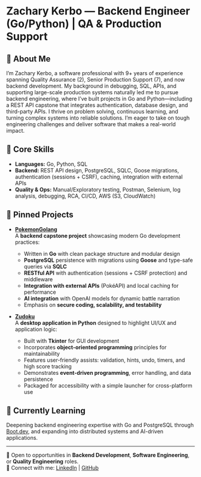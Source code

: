 # Zachary Kerbo — Backend Engineer (Go/Python) | QA & Production Support

## 👋 About Me
I’m Zachary Kerbo, a software professional with 9+ years of experience spanning Quality Assurance (2), Senior Production Support (7), and now backend development. My background in debugging, SQL, APIs, and supporting large-scale production systems naturally led me to pursue backend engineering, where I’ve built projects in Go and Python—including a REST API capstone that integrates authentication, database design, and third-party APIs. I thrive on problem solving, continuous learning, and turning complex systems into reliable solutions. I’m eager to take on tough engineering challenges and deliver software that makes a real-world impact.

## 🧰 Core Skills
- **Languages:** Go, Python, SQL  
- **Backend:** REST API design, PostgreSQL, SQLC, Goose migrations, authentication (sessions + CSRF), caching, integration with external APIs  
- **Quality & Ops:** Manual/Exploratory testing, Postman, Selenium, log analysis, debugging, RCA, CI/CD, AWS (S3, CloudWatch)  

## 📌 Pinned Projects

- **[PokemonGolang](https://github.com/JadedPigeon/PokemonGolang)**  
  A **backend capstone project** showcasing modern Go development practices:  
  - Written in **Go** with clean package structure and modular design  
  - **PostgreSQL** persistence with migrations using **Goose** and type-safe queries via **SQLC**  
  - **RESTful API** with authentication (sessions + CSRF protection) and middleware  
  - **Integration with external APIs** (PokéAPI) and local caching for performance  
  - **AI integration** with OpenAI models for dynamic battle narration  
  - Emphasis on **secure coding, scalability, and testability**  

- **[Zudoku](https://github.com/JadedPigeon/Zudoku)**  
  A **desktop application in Python** designed to highlight UI/UX and application logic:  
  - Built with **Tkinter** for GUI development  
  - Incorporates **object-oriented programming** principles for maintainability  
  - Features user-friendly assists: validation, hints, undo, timers, and high score tracking  
  - Demonstrates **event-driven programming**, error handling, and data persistence  
  - Packaged for accessibility with a simple launcher for cross-platform use  

## 🌱 Currently Learning
Deepening backend engineering expertise with Go and PostgreSQL through [Boot.dev](https://www.boot.dev/u/ZacharyKerbo), and expanding into distributed systems and AI-driven applications.

---
📌 Open to opportunities in **Backend Development**, **Software Engineering**, or **Quality Engineering** roles.  
🔗 Connect with me: [LinkedIn](https://www.linkedin.com/in/zachary-kerbo-646896125/) | [GitHub](https://github.com/JadedPigeon)
